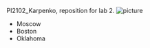 PI2102_Karpenko, reposition for lab 2.
![picture]("https://www.google.com/url?sa=i&url=https%3A%2F%2Ftrends.rbc.ru%2Ftrends%2Ffuturology%2F5e4160279a794731e2ca8332&psig=AOvVaw1l9wrw_lKPv4k6uuZuwtQS&ust=1708695872434000&source=images&cd=vfe&opi=89978449&ved=0CBIQjRxqFwoTCODzgqOKv4QDFQAAAAAdAAAAABAE")
- Moscow
- Boston
- Oklahoma
